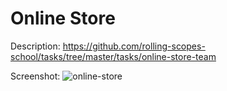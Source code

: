 # Online Store
Description: https://github.com/rolling-scopes-school/tasks/tree/master/tasks/online-store-team

Screenshot: ![online-store](https://github.com/tarasovamary/online-store/assets/103993159/2affc4b8-c7dd-4d7a-ba32-81a4d4dc077c)
